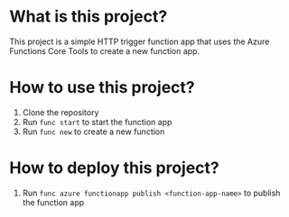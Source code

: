 # What is this project?

This project is a simple HTTP trigger function app that uses the Azure Functions Core Tools to create a new function app.

# How to use this project?

1. Clone the repository
2. Run `func start` to start the function app
3. Run `func new` to create a new function  

# How to deploy this project?

1. Run `func azure functionapp publish <function-app-name>` to publish the function app

